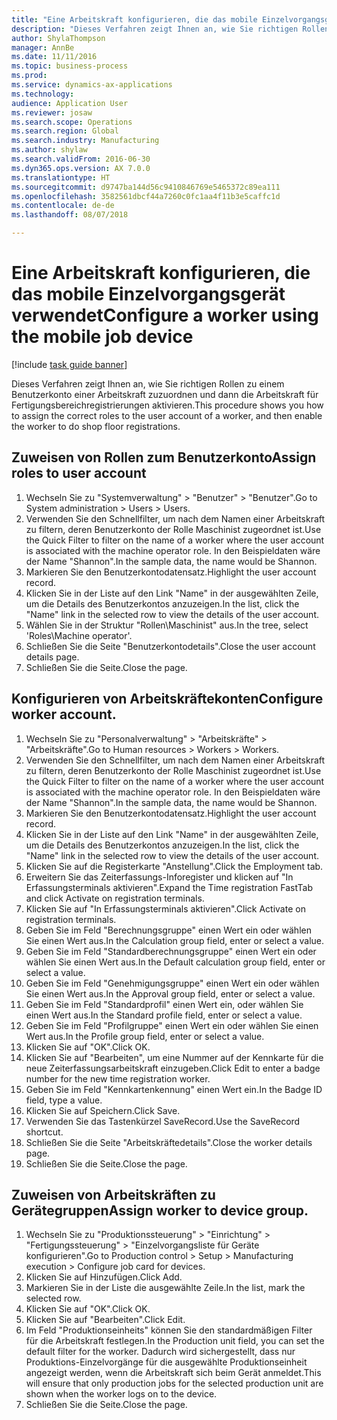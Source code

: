 ```yaml
--- 
title: "Eine Arbeitskraft konfigurieren, die das mobile Einzelvorgangsgerät verwendet"
description: "Dieses Verfahren zeigt Ihnen an, wie Sie richtigen Rollen zu einem Benutzerkonto einer Arbeitskraft zuzuordnen und dann die Arbeitskraft für Fertigungsbereichregistrierungen aktivieren."
author: ShylaThompson
manager: AnnBe
ms.date: 11/11/2016
ms.topic: business-process
ms.prod: 
ms.service: dynamics-ax-applications
ms.technology: 
audience: Application User
ms.reviewer: josaw
ms.search.scope: Operations
ms.search.region: Global
ms.search.industry: Manufacturing
ms.author: shylaw
ms.search.validFrom: 2016-06-30
ms.dyn365.ops.version: AX 7.0.0
ms.translationtype: HT
ms.sourcegitcommit: d9747ba144d56c9410846769e5465372c89ea111
ms.openlocfilehash: 3582561dbcf44a7260c0fc1aa4f11b3e5caffc1d
ms.contentlocale: de-de
ms.lasthandoff: 08/07/2018

---
```

# <a name="configure-a-worker-using-the-mobile-job-device"></a><span data-ttu-id="44497-103">Eine Arbeitskraft konfigurieren, die das mobile Einzelvorgangsgerät verwendet</span><span class="sxs-lookup"><span data-stu-id="44497-103">Configure a worker using the mobile job device</span></span>

[!include [task guide banner](../../includes/task-guide-banner.md)]

<span data-ttu-id="44497-104">Dieses Verfahren zeigt Ihnen an, wie Sie richtigen Rollen zu einem Benutzerkonto einer Arbeitskraft zuzuordnen und dann die Arbeitskraft für Fertigungsbereichregistrierungen aktivieren.</span><span class="sxs-lookup"><span data-stu-id="44497-104">This procedure shows you how to assign the correct roles to the user account of a worker, and then enable the worker to do shop floor registrations.</span></span>


## <a name="assign-roles-to-user-account"></a><span data-ttu-id="44497-105">Zuweisen von Rollen zum Benutzerkonto</span><span class="sxs-lookup"><span data-stu-id="44497-105">Assign roles to user account</span></span>
1. <span data-ttu-id="44497-106">Wechseln Sie zu "Systemverwaltung" > "Benutzer" > "Benutzer".</span><span class="sxs-lookup"><span data-stu-id="44497-106">Go to System administration > Users > Users.</span></span>
2. <span data-ttu-id="44497-107">Verwenden Sie den Schnellfilter, um nach dem Namen einer Arbeitskraft zu filtern, deren Benutzerkonto der Rolle Maschinist zugeordnet ist.</span><span class="sxs-lookup"><span data-stu-id="44497-107">Use the Quick Filter to filter on the name of a worker where the user account is associated with the machine operator role.</span></span> <span data-ttu-id="44497-108">In den Beispieldaten wäre der Name "Shannon".</span><span class="sxs-lookup"><span data-stu-id="44497-108">In the sample data, the name would be Shannon.</span></span>
3. <span data-ttu-id="44497-109">Markieren Sie den Benutzerkontodatensatz.</span><span class="sxs-lookup"><span data-stu-id="44497-109">Highlight the user account record.</span></span>
4. <span data-ttu-id="44497-110">Klicken Sie in der Liste auf den Link "Name" in der ausgewählten Zeile, um die Details des Benutzerkontos anzuzeigen.</span><span class="sxs-lookup"><span data-stu-id="44497-110">In the list, click the "Name" link in the selected row to view the details of the user account.</span></span>
5. <span data-ttu-id="44497-111">Wählen Sie in der Struktur "Rollen\Maschinist" aus.</span><span class="sxs-lookup"><span data-stu-id="44497-111">In the tree, select 'Roles\Machine operator'.</span></span>
6. <span data-ttu-id="44497-112">Schließen Sie die Seite "Benutzerkontodetails".</span><span class="sxs-lookup"><span data-stu-id="44497-112">Close the user account details page.</span></span>
7. <span data-ttu-id="44497-113">Schließen Sie die Seite.</span><span class="sxs-lookup"><span data-stu-id="44497-113">Close the page.</span></span>

## <a name="configure-worker-account"></a><span data-ttu-id="44497-114">Konfigurieren von Arbeitskräftekonten</span><span class="sxs-lookup"><span data-stu-id="44497-114">Configure worker account.</span></span>
1. <span data-ttu-id="44497-115">Wechseln Sie zu "Personalverwaltung" > "Arbeitskräfte" > "Arbeitskräfte".</span><span class="sxs-lookup"><span data-stu-id="44497-115">Go to Human resources > Workers > Workers.</span></span>
2. <span data-ttu-id="44497-116">Verwenden Sie den Schnellfilter, um nach dem Namen einer Arbeitskraft zu filtern, deren Benutzerkonto der Rolle Maschinist zugeordnet ist.</span><span class="sxs-lookup"><span data-stu-id="44497-116">Use the Quick Filter to filter on the name of a worker where the user account is associated with the machine operator role.</span></span> <span data-ttu-id="44497-117">In den Beispieldaten wäre der Name "Shannon".</span><span class="sxs-lookup"><span data-stu-id="44497-117">In the sample data, the name would be Shannon.</span></span>
3. <span data-ttu-id="44497-118">Markieren Sie den Benutzerkontodatensatz.</span><span class="sxs-lookup"><span data-stu-id="44497-118">Highlight the user account record.</span></span>
4. <span data-ttu-id="44497-119">Klicken Sie in der Liste auf den Link "Name" in der ausgewählten Zeile, um die Details des Benutzerkontos anzuzeigen.</span><span class="sxs-lookup"><span data-stu-id="44497-119">In the list, click the "Name" link in the selected row to view the details of the user account.</span></span>
5. <span data-ttu-id="44497-120">Klicken Sie auf die Registerkarte "Anstellung".</span><span class="sxs-lookup"><span data-stu-id="44497-120">Click the Employment tab.</span></span>
6. <span data-ttu-id="44497-121">Erweitern Sie das Zeiterfassungs-Inforegister und klicken auf "In Erfassungsterminals aktivieren".</span><span class="sxs-lookup"><span data-stu-id="44497-121">Expand the Time registration FastTab and click Activate on registration terminals.</span></span>
7. <span data-ttu-id="44497-122">Klicken Sie auf "In Erfassungsterminals aktivieren".</span><span class="sxs-lookup"><span data-stu-id="44497-122">Click Activate on registration terminals.</span></span>
8. <span data-ttu-id="44497-123">Geben Sie im Feld "Berechnungsgruppe" einen Wert ein oder wählen Sie einen Wert aus.</span><span class="sxs-lookup"><span data-stu-id="44497-123">In the Calculation group field, enter or select a value.</span></span>
9. <span data-ttu-id="44497-124">Geben Sie im Feld "Standardberechnungsgruppe" einen Wert ein oder wählen Sie einen Wert aus.</span><span class="sxs-lookup"><span data-stu-id="44497-124">In the Default calculation group field, enter or select a value.</span></span>
10. <span data-ttu-id="44497-125">Geben Sie im Feld "Genehmigungsgruppe" einen Wert ein oder wählen Sie einen Wert aus.</span><span class="sxs-lookup"><span data-stu-id="44497-125">In the Approval group field, enter or select a value.</span></span>
11. <span data-ttu-id="44497-126">Geben Sie im Feld "Standardprofil" einen Wert ein, oder wählen Sie einen Wert aus.</span><span class="sxs-lookup"><span data-stu-id="44497-126">In the Standard profile field, enter or select a value.</span></span>
12. <span data-ttu-id="44497-127">Geben Sie im Feld "Profilgruppe" einen Wert ein oder wählen Sie einen Wert aus.</span><span class="sxs-lookup"><span data-stu-id="44497-127">In the Profile group field, enter or select a value.</span></span>
13. <span data-ttu-id="44497-128">Klicken Sie auf "OK".</span><span class="sxs-lookup"><span data-stu-id="44497-128">Click OK.</span></span>
14. <span data-ttu-id="44497-129">Klicken Sie auf "Bearbeiten", um eine Nummer auf der Kennkarte für die neue Zeiterfassungsarbeitskraft einzugeben.</span><span class="sxs-lookup"><span data-stu-id="44497-129">Click Edit to enter a badge number for the new time registration worker.</span></span>
15. <span data-ttu-id="44497-130">Geben Sie im Feld "Kennkartenkennung" einen Wert ein.</span><span class="sxs-lookup"><span data-stu-id="44497-130">In the Badge ID field, type a value.</span></span>
16. <span data-ttu-id="44497-131">Klicken Sie auf Speichern.</span><span class="sxs-lookup"><span data-stu-id="44497-131">Click Save.</span></span>
17. <span data-ttu-id="44497-132">Verwenden Sie das Tastenkürzel SaveRecord.</span><span class="sxs-lookup"><span data-stu-id="44497-132">Use the SaveRecord shortcut.</span></span>
18. <span data-ttu-id="44497-133">Schließen Sie die Seite "Arbeitskräftedetails".</span><span class="sxs-lookup"><span data-stu-id="44497-133">Close the worker details page.</span></span>
19. <span data-ttu-id="44497-134">Schließen Sie die Seite.</span><span class="sxs-lookup"><span data-stu-id="44497-134">Close the page.</span></span>

## <a name="assign-worker-to-device-group"></a><span data-ttu-id="44497-135">Zuweisen von Arbeitskräften zu Gerätegruppen</span><span class="sxs-lookup"><span data-stu-id="44497-135">Assign worker to device group.</span></span>
1. <span data-ttu-id="44497-136">Wechseln Sie zu "Produktionssteuerung" > "Einrichtung" > "Fertigungssteuerung" > "Einzelvorgangsliste für Geräte konfigurieren".</span><span class="sxs-lookup"><span data-stu-id="44497-136">Go to Production control > Setup > Manufacturing execution > Configure job card for devices.</span></span>
2. <span data-ttu-id="44497-137">Klicken Sie auf Hinzufügen.</span><span class="sxs-lookup"><span data-stu-id="44497-137">Click Add.</span></span>
3. <span data-ttu-id="44497-138">Markieren Sie in der Liste die ausgewählte Zeile.</span><span class="sxs-lookup"><span data-stu-id="44497-138">In the list, mark the selected row.</span></span>
4. <span data-ttu-id="44497-139">Klicken Sie auf "OK".</span><span class="sxs-lookup"><span data-stu-id="44497-139">Click OK.</span></span>
5. <span data-ttu-id="44497-140">Klicken Sie auf "Bearbeiten".</span><span class="sxs-lookup"><span data-stu-id="44497-140">Click Edit.</span></span>
6. <span data-ttu-id="44497-141">Im Feld "Produktionseinheits" können Sie den standardmäßigen Filter für die Arbeitskraft festlegen.</span><span class="sxs-lookup"><span data-stu-id="44497-141">In the Production unit field, you can set the default filter for the worker.</span></span> <span data-ttu-id="44497-142">Dadurch wird sichergestellt, dass nur Produktions-Einzelvorgänge für die ausgewählte Produktionseinheit angezeigt werden, wenn die Arbeitskraft sich beim Gerät anmeldet.</span><span class="sxs-lookup"><span data-stu-id="44497-142">This will ensure that only production jobs for the selected production unit are shown when the worker logs on to the device.</span></span>
7. <span data-ttu-id="44497-143">Schließen Sie die Seite.</span><span class="sxs-lookup"><span data-stu-id="44497-143">Close the page.</span></span>

